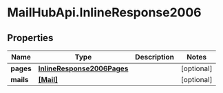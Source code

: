 # MailHubApi.InlineResponse2006

## Properties

Name | Type | Description | Notes
------------ | ------------- | ------------- | -------------
**pages** | [**InlineResponse2006Pages**](InlineResponse2006Pages.md) |  | [optional] 
**mails** | [**[Mail]**](Mail.md) |  | [optional] 


